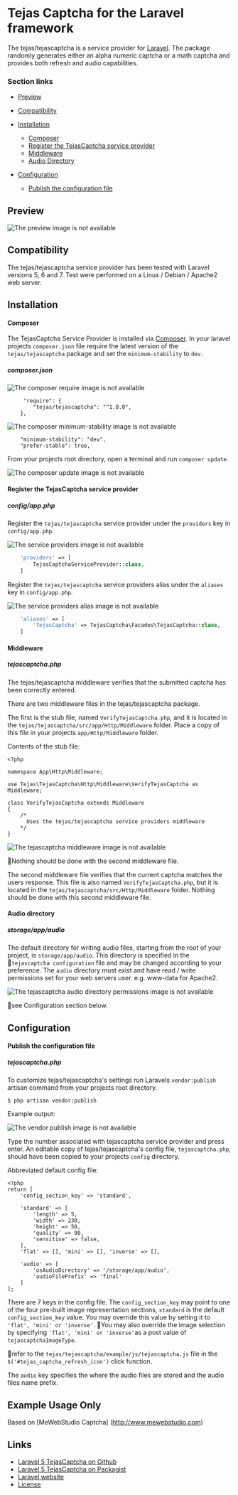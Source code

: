 # Tejas Captcha for the Laravel framework

The tejas/tejascaptcha is a service provider for [Laravel](http://www.laravel.com).  The package randomly generates either an alpha numeric captcha or a math captcha and provides both refresh and audio capabilities.

### Section links
* [Preview](#preview)
* [Compatibility](#compatibility)
* [Installation](#installation)
     * [Composer](#composer)
     * [Register the TejasCaptcha service provider](#register-the-tejascaptcha-service-provider)
     * [Middleware](#middleware)
     * [Audio Directory](#audio-directory)

* [Configuration](#configuration)
     * [Publish the configuration file](#publish-the-configuration-file)


## Preview

![The preview image is not available](assets/githubReadme/images/tejasCaptchaPreview.png?raw=true "TejasCaptcha Preview")



## Compatibility

The tejas/tejascaptcha service provider has been tested with Laravel versions 5, 6 and 7. Test were performed on a Linux / Debian / Apache2 web server.


## Installation


#### Composer

The TejasCaptcha Service Provider is installed via [Composer](http://getcomposer.org). In your laravel projects `composer.json` file require the latest version of the `tejas/tejascaptcha` package and set the `minimum-stability` to `dev`.



##### composer.json


![The composer require image is not available](assets/githubReadme/images/tejasCaptchaComposerRequire.png?raw=true "TejasCaptcha Composer Require Section")

```
     "require": {
        "tejas/tejascaptcha": "^1.0.0",
    },
```

![The composer minimum-stability image is not available](assets/githubReadme/images/tejasCaptchaComposerMinStability.png?raw=true "TejasCaptcha Composer Minimum-Stability")

```
    "minimum-stability": "dev",
    "prefer-stable": true,
```

From your projects root directory, open a terminal and run ```composer update```.


![The composer update image is not available](assets/githubReadme/images/tejasCaptchaComposerUpdate.png?raw=true "TejasCaptcha Composer Update")


#### Register the TejasCaptcha service provider

##### config/app.php


Register the `tejas/tejascaptcha` service provider under the `providers` key in `config/app.php`.

![The service providers image is not available](assets/githubReadme/images/tejasCaptchaProvider1.png?raw=true "TejasCaptcha Service Provider")

```php
    'providers' => [
        TejasCaptchaServiceProvider::class,
    ]
```

Register the `tejas/tejascaptcha` service providers alias under the `aliases` key in `config/app.php`.

![The service providers alias image is not available](assets/githubReadme/images/tejasCaptchaProvider3.png?raw=true "TejasCaptcha Service Providers Alias")

```php
    'aliases' => [
        'TejasCaptcha' => TejasCaptcha\Facades\TejasCaptcha::class,
    ]
```


#### Middleware

#####  tejascaptcha.php


The tejas/tejascaptcha middleware verifies that the submitted captcha has been correctly entered.

There are two middleware files in the tejas/tejascaptcha package.

The first is the stub file, named `VerifyTejasCaptcha.php`, and it is located in the `tejas/tejascaptcha/src/app/Http/Middleware` folder. Place a copy of this file in your projects `app/Http/Middleware` folder.

Contents of the stub file:

```
<?php

namespace App\Http\Middleware;

use Tejas\TejasCaptcha\Http\Middleware\VerifyTejasCaptcha as Middleware;

class VerifyTejasCaptcha extends Middleware
{
    /*
      Uses the tejas/tejascaptcha service providers middleware
    */
}
```


![The tejascaptcha middleware image is not available](assets/githubReadme/images/tejasCaptchaVerifyMiddlewareStub.png?raw=true "TejasCaptcha Middleware")


 :small_red_triangle:Nothing should be done with the second middleware file.

The second middleware file verifies that the current captcha matches the users response. This file is also named `VerifyTejasCaptcha.php`, but it is located in the `tejas/tejascaptcha/src/Http/Middleware` folder. Nothing should be done with this second middleware file.


#### Audio directory

##### storage/app/audio

The default directory for writing audio files, starting from the root of your project, is `storage/app/audio`. This directory is specified in the  :small_red_triangle:`tejascaptcha configuration` file and may be changed according to your preference. The `audio` directory must exist and have read / write permissions set for your web servers user. e.g. www-data for Apache2.


![The tejascaptcha audio directory permissions image is not available](assets/githubReadme/images/tejasCaptchaAudioDirectoryPermissions.png?raw=true "TejasCaptcha Audio Directory Permissions")


 :small_red_triangle:see Configuration section below.



## Configuration


#### Publish the configuration file


##### tejascaptcha.php


To customize tejas/tejascaptcha's settings run Laravels `vendor:publish` artisan command from your projects root directory.


```
$ php artisan vendor:publish
```

Example output:

![The vendor publish image is not available](assets/githubReadme/images/tejasCaptchaVendorPublish.png?raw=true "Vendor Publish")


Type the number associated with tejascaptcha service provider and press enter. An editable copy of tejas/tejascaptcha's config file, `tejascaptcha.php`, should have been copied to your projects `config` directory.

Abbreviated default config file:

```
<?php
return [
    'config_section_key' => 'standard',

    'standard' => [
        'length' => 5,
        'width' => 230,
        'height' => 50,
        'quality' => 90,
        'sensitive' => false,
    ],
    'flat' => [], 'mini' => [], 'inverse' => [],

    'audio' => [
        'osAudioDirectory' => '/storage/app/audio',
        'audioFilePrefix' => 'final'
    ]
];

```

There are 7 keys in the config file. The `config_section_key` may point to one
of the four pre-built image representation sections, `standard` is the default
`config_section_key` value. You may override this value by setting it to
`'flat', 'mini' or 'inverse'`. :small_red_triangle:You may also override the
image selection by specifying `'flat', 'mini' or 'inverse'`as a post value
of `tejascaptchaImageType`.

:small_red_triangle:refer to the `tejas/tejascaptcha/example/js/tejascaptcha.js`
file in the `$('#tejas_captcha_refresh_icon')` click function.

The `audio` key specifies the where the audio files are stored and the audio
files name prefix.


## Example Usage Only


Based on [MeWebStudio Captcha] (http://www.mewebstudio.com)

## Links
* [Laravel 5 TejasCaptcha on Github](https://github.com/1007tejas/TejasCaptcha)
* [Laravel 5 TejasCaptcha on Packagist](https://packagist.org/packages/TejasCaptcha)
* [Laravel website](http://laravel.com)
* [License](http://www.opensource.org/licenses/mit-license.php)
